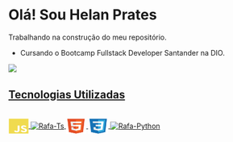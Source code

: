 # Olá! Sou Helan Prates

  Trabalhando na construção do meu repositório.
 - Cursando o Bootcamp Fullstack Developer Santander na DIO.
 
  <div align="rigt">
  <a href="https://github.com/helanprates">
  <img height="180em" src="https://github-readme-stats.vercel.app/api?username=helanprates&show_icons=true&theme=highcontrast&include_all_commits=true&count_private=true"/>
  </div> 
 
 ##  Tecnologias Utilizadas
 
 <div style="display: inline_block"><br>
  <img align="center" alt="Rafa-Js" height="30" width="40" src="https://raw.githubusercontent.com/devicons/devicon/master/icons/javascript/javascript-plain.svg">
  <img align="center" alt="Rafa-Ts" height="30" width="40" src="https://cdn.jsdelivr.net/gh/devicons/devicon/icons/java/java-original.svg">
  <img align="center" alt="Rafa-HTML" height="30" width="40" src="https://raw.githubusercontent.com/devicons/devicon/master/icons/html5/html5-original.svg">
  <img align="center" alt="Rafa-CSS" height="30" width="40" src="https://raw.githubusercontent.com/devicons/devicon/master/icons/css3/css3-original.svg">
  <img align="center" alt="Rafa-Python" height="30" width="40" src="https://cdn.jsdelivr.net/gh/devicons/devicon/icons/angularjs/angularjs-original.svg">
  </div>
